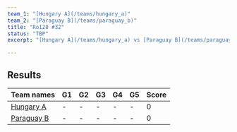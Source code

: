 ```yaml
---
team_1: "[Hungary A](/teams/hungary_a)"
team_2: "[Paraguay B](/teams/paraguay_b)"
title: "Ro128 #32"
status: "TBP"
excerpt: "[Hungary A](/teams/hungary_a) vs [Paraguay B](/teams/paraguay_b)"

---
```

## Results

| Team names | G1 | G2 | G3 | G4 | G5 | Score |
| -- | -- | -- | -- | -- | -- | -- |
| [Hungary A](/teams/hungary_a) | - | - | - | - | - | 0 |
| [Paraguay B](/teams/paraguay_b) | - | - | - | - | - | 0 |
